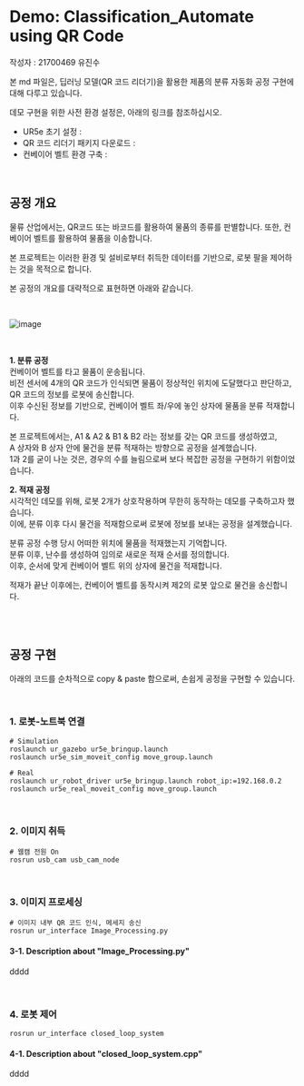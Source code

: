 # Demo: Classification_Automate using QR Code

작성자 : 21700469 유진수

본 md 파일은, 딥러닝 모델(QR 코드 리더기)을 활용한 제품의 분류 자동화 공정 구현에 대해 다루고 있습니다.

데모 구현을 위한 사전 환경 설정은, 아래의 링크를 참조하십시오.

- UR5e 초기 설정 : 
- QR 코드 리더기 패키지 다운로드 : 
- 컨베이어 벨트 환경 구축 :

<br>

## 공정 개요

물류 산업에서는, QR코드 또는 바코드를 활용하여 물품의 종류를 판별합니다.
또한, 컨베이어 벨트를 활용하여 물품을 이송합니다.

본 프로젝트는 이러한 환경 및 설비로부터 취득한 데이터를 기반으로, 로봇 팔을 제어하는 것을 목적으로 합니다.

본 공정의 개요를 대략적으로 표현하면 아래와 같습니다.

<br>

![image](https://user-images.githubusercontent.com/84503980/206390286-cf8e0846-62fd-44e2-9d32-0f4f629fd023.png)

<br>

**1. 분류 공정 <br>**
컨베이어 벨트를 타고 물품이 운송됩니다. <br>
비전 센서에 4개의 QR 코드가 인식되면 물품이 정상적인 위치에 도달했다고 판단하고, QR 코드의 정보를 로봇에 송신합니다. <br>
이후 수신된 정보를 기반으로, 컨베이어 벨트 좌/우에 놓인 상자에 물품을 분류 적재합니다.

본 프로젝트에서는, A1 & A2 & B1 & B2 라는 정보를 갖는 QR 코드를 생성하였고, <br>
A 상자와 B 상자 안에 물건을 분류 적재하는 방향으로 공정을 설계했습니다. <br>
1과 2를 굳이 나눈 것은, 경우의 수를 늘림으로써 보다 복잡한 공정을 구현하기 위함이었습니다.

**2. 적재 공정 <br>**
시각적인 데모를 위해, 로봇 2개가 상호작용하며 무한히 동작하는 데모를 구축하고자 했습니다. <br>
이에, 분류 이후 다시 물건을 적재함으로써 로봇에 정보를 보내는 공정을 설계했습니다.

분류 공정 수행 당시 어떠한 위치에 물품을 적재했는지 기억합니다. <br>
분류 이후, 난수를 생성하여 임의로 새로운 적재 순서를 정의합니다. <br>
이후, 순서에 맞게 컨베이어 벨트 위의 상자에 물건을 적재합니다. <br>

적재가 끝난 이후에는, 컨베이어 벨트를 동작시켜 제2의 로봇 앞으로 물건을 송신합니다.

<br><br>

## 공정 구현

아래의 코드를 순차적으로 copy & paste 함으로써, 손쉽게 공정을 구현할 수 있습니다.

<br>

### 1. 로봇-노트북 연결
```
# Simulation
roslaunch ur_gazebo ur5e_bringup.launch
roslaunch ur5e_sim_moveit_config move_group.launch

# Real
roslaunch ur_robot_driver ur5e_bringup.launch robot_ip:=192.168.0.2
roslaunch ur5e_real_moveit_config move_group.launch
```

<br>

### 2. 이미지 취득
```
# 웹캠 전원 On
rosrun usb_cam usb_cam_node
```

<br>

### 3. 이미지 프로세싱
```
# 이미지 내부 QR 코드 인식, 메세지 송신
rosrun ur_interface Image_Processing.py
```

#### 3-1. Description about "Image_Processing.py"

dddd

<br>

### 4. 로봇 제어
```
rosrun ur_interface closed_loop_system
```

#### 4-1. Description about "closed_loop_system.cpp"

dddd
